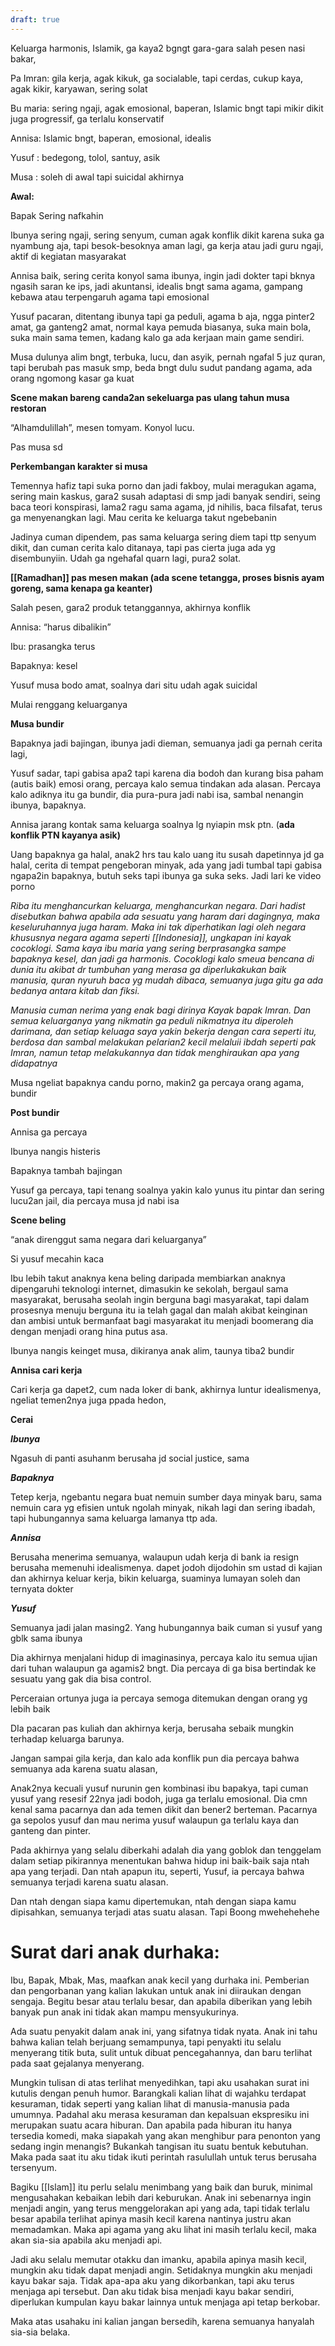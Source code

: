```yaml
---
draft: true
---
```


Keluarga harmonis, Islamik, ga kaya2 bgngt gara-gara salah pesen nasi
bakar,

Pa Imran: gila kerja, agak kikuk, ga socialable, tapi cerdas, cukup
kaya, agak kikir, karyawan, sering solat

Bu maria: sering ngaji, agak emosional, baperan, Islamic bngt tapi mikir
dikit juga progressif, ga terlalu konservatif

Annisa: Islamic bngt, baperan, emosional, idealis

Yusuf : bedegong, tolol, santuy, asik

Musa : soleh di awal tapi suicidal akhirnya

**Awal:**

Bapak Sering nafkahin

Ibunya sering ngaji, sering senyum, cuman agak konflik dikit karena suka
ga nyambung aja, tapi besok-besoknya aman lagi, ga kerja atau jadi guru
ngaji, aktif di kegiatan masyarakat

Annisa baik, sering cerita konyol sama ibunya, ingin jadi dokter tapi
bknya ngasih saran ke ips, jadi akuntansi, idealis bngt sama agama,
gampang kebawa atau terpengaruh agama tapi emosional

Yusuf pacaran, ditentang ibunya tapi ga peduli, agama b aja, ngga
pinter2 amat, ga ganteng2 amat, normal kaya pemuda biasanya, suka main
bola, suka main sama temen, kadang kalo ga ada kerjaan main game
sendiri.

Musa dulunya alim bngt, terbuka, lucu, dan asyik, pernah ngafal 5 juz
quran, tapi berubah pas masuk smp, beda bngt dulu sudut pandang agama,
ada orang ngomong kasar ga kuat

**Scene makan bareng canda2an sekeluarga pas ulang tahun musa restoran**

“Alhamdulillah”, mesen tomyam. Konyol lucu.

Pas musa sd

**Perkembangan karakter si musa**

Temennya hafiz tapi suka porno dan jadi fakboy, mulai meragukan agama,
sering main kaskus, gara2 susah adaptasi di smp jadi banyak sendiri,
seing baca teori konspirasi, lama2 ragu sama agama, jd nihilis, baca
filsafat, terus ga menyenangkan lagi. Mau cerita ke keluarga takut
ngebebanin

Jadinya cuman dipendem, pas sama keluarga sering diem tapi ttp senyum
dikit, dan cuman cerita kalo ditanaya, tapi pas cierta juga ada yg
disembunyiin. Udah ga ngehafal quarn lagi, pura2 solat.

**[[Ramadhan]] pas mesen makan (ada scene tetangga, proses bisnis ayam
goreng, sama kenapa ga keanter)**

Salah pesen, gara2 produk tetanggannya, akhirnya konflik

Annisa: “harus dibalikin”

Ibu: prasangka terus

Bapaknya: kesel

Yusuf musa bodo amat, soalnya dari situ udah agak suicidal

Mulai renggang keluarganya

**Musa bundir**

Bapaknya jadi bajingan, ibunya jadi dieman, semuanya jadi ga pernah
cerita lagi,

Yusuf sadar, tapi gabisa apa2 tapi karena dia bodoh dan kurang bisa
paham (autis baik) emosi orang, percaya kalo semua tindakan ada alasan.
Percaya kalo adiknya itu ga bundir, dia pura-pura jadi nabi isa, sambal
nenangin ibunya, bapaknya.

Annisa jarang kontak sama keluarga soalnya lg nyiapin msk ptn. (**ada
konflik PTN kayanya asik)**

Uang bapaknya ga halal, anak2 hrs tau kalo uang itu susah dapetinnya jd
ga halal, cerita di tempat pengeboran minyak, ada yang jadi tumbal tapi
gabisa ngapa2in bapaknya, butuh seks tapi ibunya ga suka seks. Jadi lari
ke video porno

*Riba itu menghancurkan keluarga, menghancurkan negara. Dari hadist
disebutkan bahwa apabila ada sesuatu yang haram dari dagingnya, maka
keseluruhannya juga haram. Maka ini tak diperhatikan lagi oleh negara
khususnya negara agama seperti [[Indonesia]], ungkapan ini kayak cocoklogi.
Sama kaya ibu maria yang sering berprasangka sampe bapaknya kesel, dan
jadi ga harmonis. Cocoklogi kalo smeua bencana di dunia itu akibat dr
tumbuhan yang merasa ga diperlukakukan baik manusia, quran nyuruh baca
yg mudah dibaca, semuanya juga gitu ga ada bedanya antara kitab dan
fiksi.*

*Manusia cuman nerima yang enak bagi dirinya Kayak bapak Imran. Dan
semua keluarganya yang nikmatin ga peduli nikmatnya itu diperoleh
darimana, dan setiap keluaga saya yakin bekerja dengan cara seperti itu,
berdosa dan sambal melakukan pelarian2 kecil melaluii ibdah seperti pak
Imran, namun tetap melakukannya dan tidak menghiraukan apa yang
didapatnya*

Musa ngeliat bapaknya candu porno, makin2 ga percaya orang agama, bundir

**Post bundir**

Annisa ga percaya

Ibunya nangis histeris

Bapaknya tambah bajingan

Yusuf ga percaya, tapi tenang soalnya yakin kalo yunus itu pintar dan
sering lucu2an jail, dia percaya musa jd nabi isa

**Scene beling**

“anak direnggut sama negara dari keluarganya”

Si yusuf mecahin kaca

Ibu lebih takut anaknya kena beling daripada membiarkan anaknya
dipengaruhi teknologi internet, dimasukin ke sekolah, bergaul sama
masyarakat, berusaha seolah ingin berguna bagi masyarakat, tapi dalam
prosesnya menuju berguna itu ia telah gagal dan malah akibat keinginan
dan ambisi untuk bermanfaat bagi masyarakat itu menjadi boomerang dia
dengan menjadi orang hina putus asa.

Ibunya nangis keinget musa, dikiranya anak alim, taunya tiba2 bundir

**Annisa cari kerja**

Cari kerja ga dapet2, cum nada loker di bank, akhirnya luntur
idealismenya, ngeliat temen2nya juga ppada hedon,

**Cerai**

***Ibunya***

Ngasuh di panti asuhanm berusaha jd social justice, sama

***Bapaknya***

Tetep kerja, ngebantu negara buat nemuin sumber daya minyak baru, sama
nemuin cara yg efisien untuk ngolah minyak, nikah lagi dan sering
ibadah, tapi hubungannya sama keluarga lamanya ttp ada.

***Annisa***

Berusaha menerima semuanya, walaupun udah kerja di bank ia resign
berusaha memenuhi idealismenya. dapet jodoh dijodohin sm ustad di kajian
dan akhirnya keluar kerja, bikin keluarga, suaminya lumayan soleh dan
ternyata dokter

***Yusuf***

Semuanya jadi jalan masing2. Yang hubungannya baik cuman si yusuf yang
gblk sama ibunya

Dia akhirnya menjalani hidup di imaginasinya, percaya kalo itu semua
ujian dari tuhan walaupun ga agamis2 bngt. Dia percaya di ga bisa
bertindak ke sesuatu yang gak dia bisa control.

Perceraian ortunya juga ia percaya semoga ditemukan dengan orang yg
lebih baik

DIa pacaran pas kuliah dan akhirnya kerja, berusaha sebaik mungkin
terhadap keluarga barunya.

Jangan sampai gila kerja, dan kalo ada konflik pun dia percaya bahwa
semuanya ada karena suatu alasan,

Anak2nya kecuali yusuf nurunin gen kombinasi ibu bapakya, tapi cuman
yusuf yang resesif 22nya jadi bodoh, juga ga terlalu emosional. Dia cmn
kenal sama pacarnya dan ada temen dikit dan bener2 berteman. Pacarnya ga
sepolos yusuf dan mau nerima yusuf walaupun ga terlalu kaya dan ganteng
dan pinter.

Pada akhirnya yang selalu diberkahi adalah dia yang goblok dan tenggelam
dalam setiap pikirannya menentukan bahwa hidup ini baik-baik saja ntah
apa yang terjadi. Dan ntah apapun itu, seperti, Yusuf, ia percaya bahwa
semuanya terjadi karena suatu alasan.

Dan ntah dengan siapa kamu dipertemukan, ntah dengan siapa kamu
dipisahkan, semuanya terjadi atas suatu alasan. Tapi Boong mwehehehehe

# Surat dari anak durhaka:

Ibu, Bapak, Mbak, Mas, maafkan anak kecil yang durhaka ini. Pemberian
dan pengorbanan yang kalian lakukan untuk anak ini diiraukan dengan
sengaja. Begitu besar atau terlalu besar, dan apabila diberikan yang
lebih banyak pun anak ini tidak akan mampu mensyukurinya.

Ada suatu penyakit dalam anak ini, yang sifatnya tidak nyata. Anak ini
tahu bahwa kalian telah berjuang semampunya, tapi penyakti itu selalu
menyerang titik buta, sulit untuk dibuat pencegahannya, dan baru
terlihat pada saat gejalanya menyerang.

Mungkin tulisan di atas terlihat menyedihkan, tapi aku usahakan surat
ini kutulis dengan penuh humor. Barangkali kalian lihat di wajahku
terdapat kesuraman, tidak seperti yang kalian lihat di manusia-manusia
pada umumnya. Padahal aku merasa kesuraman dan kepalsuan ekspresiku ini
merupakan suatu acara hiburan. Dan apabila pada hiburan itu hanya
tersedia komedi, maka siapakah yang akan menghibur para penonton yang
sedang ingin menangis? Bukankah tangisan itu suatu bentuk kebutuhan.
Maka pada saat itu aku tidak ikuti perintah rasulullah untuk terus
berusaha tersenyum.

Bagiku [[Islam]] itu perlu selalu menimbang yang baik dan buruk, minimal
mengusahakan kebaikan lebih dari keburukan. Anak ini sebenarnya ingin
menjadi angin, yang terus menggelorakan api yang ada, tapi tidak terlalu
besar apabila terlihat apinya masih kecil karena nantinya justru akan
memadamkan. Maka api agama yang aku lihat ini masih terlalu kecil, maka
akan sia-sia apabila aku menjadi api.

Jadi aku selalu memutar otakku dan imanku, apabila apinya masih kecil,
mungkin aku tidak dapat menjadi angin. Setidaknya mungkin aku menjadi
kayu bakar saja. Tidak apa-apa aku yang dikorbankan, tapi aku terus
menjaga api tersebut. Dan aku tidak bisa menjadi kayu bakar sendiri,
diperlukan kumpulan kayu bakar lainnya untuk menjaga api tetap berkobar.

Maka atas usahaku ini kalian jangan bersedih, karena semuanya hanyalah
sia-sia belaka.
